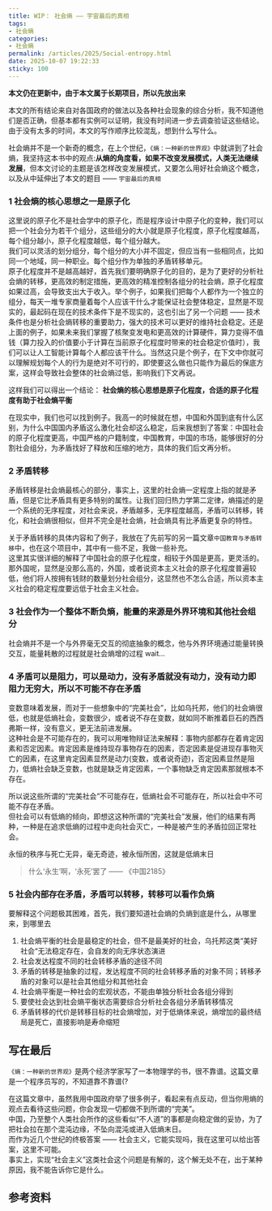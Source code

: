 ```yaml
---
title: WIP： 社会熵 —— 宇宙最后的真相
tags: 
- 社会熵
categories: 
- 社会熵
permalink: /articles/2025/Social-entropy.html
date: 2025-10-07 19:22:33
sticky: 100
---
```


**本文仍在更新中，由于本文属于长期项目，所以先放出来**

本文的所有结论来自对各国政府的做法以及各种社会现象的综合分析，我不知道他们是否正确，但基本都有实例可以证明，我没有时间进一步去调查验证这些结论。由于没有太多的时间，本文的写作顺序比较混乱，想到什么写什么。

社会熵并不是一个新奇的概念，在上个世纪，`《熵：一种新的世界观》`中就讲到了社会熵，我坚持这本书中的观点:**从熵的角度看，如果不改变发展模式，人类无法继续发展**，但本文讨论的主题是该怎样改变发展模式，又要怎么用好社会熵这个概念，以及从中延伸出了本文的题目 —— `宇宙最后的真相`

### 1 社会熵的核心思想之一是原子化

这里说的原子化不是社会学中的原子化，而是程序设计中原子化的变种，我们可以把一个社会分为若干个组分，这些组分的大小就是原子化程度，原子化程度越高，每个组分越小，原子化程度越低，每个组分越大。  
我们可以灵活的划分组分，每个组分的大小并不固定，但应当有一些相同点，比如同一个地域，同一种职业。每个组分作为单独的矛盾转移单元。  
原子化程度并不是越高越好，首先我们要明确原子化的目的，是为了更好的分析社会熵的转移，更高效的制定措施，更高效的精准控制各组分的社会熵，原子化程度如果过高，会导致支出大于收入。举个例子，如果我们把每个人都作为一个独立的组分，每天一堆专家商量着每个人应该干什么才能保证社会整体稳定，显然是不现实的，最起码在现在的技术条件下是不现实的，这也引出了另一个问题 —— 技术条件也是分析社会熵转移的重要助力，强大的技术可以更好的维持社会稳定。还是上面的例子，如果未来我们掌握了核聚变发电和更高效的计算硬件，算力变得不值钱（算力投入的价值要小于计算在当前原子化程度时带来的社会稳定价值时），我们可以让人工智能计算每个人都应该干什么。当然这只是个例子，在下文中你就可以理解规划每个人的行为是绝对不可行的，即使要这么做也只能作为最后的保底方案，这样会导致社会整体的社会熵过低，影响我们下文再说。  

这样我们可以得出一个结论： **社会熵的核心思想是原子化程度，合适的原子化程度有助于社会熵平衡**

在现实中，我们也可以找到例子。我高一的时候就在想，中国和外国到底有什么区别，为什么中国国内矛盾这么激化社会却这么稳定，后来我想到了答案：中国社会的原子化程度更高，中国严格的户籍制度，中国教育，中国的市场，能够很好的分割社会组分，为矛盾找好了释放和压缩的地方，具体的我们后文再分析。
<!-- TODO: -->
### 2 矛盾转移

矛盾转移是社会熵最核心的部分，事实上，这里的社会熵一定程度上指的就是矛盾，但是它比矛盾具有更多特别的属性。让我们回归热力学第二定律，熵描述的是一个系统的无序程度，对社会来说，矛盾越多，无序程度越高，矛盾可以转移，转化，和社会熵很相似，但并不完全是社会熵，社会熵具有比矛盾更复杂的特性。

关于矛盾转移的具体内容和了例子，我放在了先前写的另一篇文章`中国教育与矛盾转移`中，也在这个项目中，其中有一些不足，我做一些补充。  
这里其实很详细的解释了中国社会的原子化程度，相较于外国是更高，更灵活的。  
那外国呢，显然是没那么高的，外国，或者说资本主义社会的原子化程度普遍较低，他们将人按拥有钱财的数量划分社会组分，这显然也不怎么合适，所以资本主义社会的稳定程度要远低于社会主义社会。  

### 3 社会作为一个整体不断负熵，能量的来源是外界环境和其他社会组分

社会熵并不是一个与外界毫无交互的彻底抽象的概念，他与外界环境通过能量转换交互，能量耗散的过程就是社会熵增的过程
wait...

### 4 矛盾可以是阻力，可以是动力，没有矛盾就没有动力，没有动力即阻力无穷大，所以不可能不存在矛盾

变数意味着发展，而对于一些想象中的“完美社会”，比如乌托邦，他们的社会熵很低，也就是低熵社会，变数很少，或者说不存在变数，就如同不断推着巨石的西西弗斯一样，没有意义，更无法前进发展。  
这种社会是不可能存在的，我可以用唯物辩证法来解释：事物内部都存在着肯定因素和否定因素。肯定因素是维持现存事物存在的因素，否定因素是促进现存事物灭亡的因素，在这里肯定因素显然是动力(变数，或者说奇迹)，否定因素显然是阻力，低熵社会缺乏变数，也就是缺乏肯定因素，一个事物缺乏肯定因素那就根本不存在。  

所以说这些所谓的“完美社会”不可能存在，低熵社会不可能存在，所以社会中不可能不存在矛盾。  
但社会可以有低熵的倾向，即想这这种所谓的“完美社会”发展，他们的结果有两种，一种是在追求低熵的过程中走向社会灭亡，一种是被产生的矛盾拉回正常社会。

永恒的秩序与死亡无异，毫无奇迹，被永恒所困，这就是低熵末日
> 什么‘永生’啊，‘永死’罢了 —— 《中国2185》

### 5 社会内部存在矛盾，矛盾可以转移，转移可以看作负熵

要解释这个问题极其困难，首先，我们要知道社会熵的负熵到底是什么，从哪里来，到哪里去
<!-- 求知过程是人类认知系统的一种活动，它需要能量输入（如大脑活动需要消耗能量）和信息输入（从环境中获取知识） -->
<!-- 负熵的意思是系统有序程度的增加。在一个封闭系统中，熵总是趋向于增加，这意味着系统的混乱程度和无序状态会增大。然而，在某些情况下，特别是当系统受到外部控制或干预时，其熵可能会减少，这种情况下的熵变被称为负熵 -->
<!-- 社会熵与物理能量不是"互相转化"的关系，而是社会系统通过消耗物理能量来获取"负熵流"，从而实现有序化。-->
<!-- 社会系统通过消耗物理能量获取负熵流，学生阶层作为社会系统的重要组分，通过接受教育（负熵流）来维持自身有序状态，当他们获得足够的负熵流后，可以转化为社会系统的负熵源，为社会系统提供新的有序性 -->
<!-- "在远离平衡状态的情况下，处于开放型复杂系统的烃源岩，通过粘土矿物晶体层间吸附物之间的物质交换和能量交换，引发'负熵-自组织'的周期振荡"。 -->

<!-- TODO: -->

1. 社会熵平衡的社会是最稳定的社会，但不是最美好的社会，乌托邦这类“美好社会“无法稳定存在，会自发的向无序状态演进
2. 社会发达程度不同的社会转移矛盾的途径不同
3. 矛盾的转移是抽象的过程，发达程度不同的社会转移矛盾的对象不同；转移矛盾的对象可以是社会其他组分和其他社会
4. 社会熵平衡是一种社会的宏观状态，不能由单独分析社会各组分得到
5. 要使社会达到社会熵平衡状态需要综合分析社会各组分矛盾转移情况
6. 矛盾转移的代价是转移目标的社会熵增加，对于低熵体来说，熵增加的最终结局是死亡，直接影响是寿命缩短
<!-- TODO:混沌边缘 -->
## 写在最后

`《熵：一种新的世界观》`是两个经济学家写了一本物理学的书，很不靠谱。这篇文章是一个程序员写的，不知道靠不靠谱(?

在这篇文章中，虽然我用中国政府举了很多例子，看起来有点反动，但当你用熵的观点去看待这些问题，你会发现一切都做不到所谓的“完美”。  
中国，乃至整个人类社会所作的这些看似“不人道”的事都是向稳定做的妥协，为了把社会拉在那个混沌边缘，不坠向混沌或进入低熵末日。  
而作为近几个世纪的终极答案 —— 社会主义，它能实现吗，我在这里可以给出答案，这里不可能。  
事实上，实现“社会主义”这类社会这个问题是有解的，这个解无处不在，出于某种原因，我不能告诉你它是什么。

## 参考资料

[^1]: [社会增熵与负熵社会](https://zhuanlan.zhihu.com/p/655367440)  
[^2]: [熵的社会学意义](https://ruanyifeng.com/blog/2013/04/entropy.html)